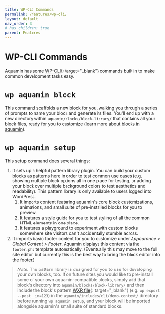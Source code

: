 ```yaml
---
title: WP-CLI Commands
permalink: /features/wp-cli/
layout: default
nav_order: 3
# has_children: true
parent: Features
---
```



# WP-CLI Commands

Aquamin has some [WP-CLI](https://developer.wordpress.org/cli/commands/){: target="_blank"} commands built in to make common development tasks easy.

# `wp aquamin block`

This command scaffolds a new block for you, walking you through a series of prompts to name your block and generate its files. You'll end up with a new directory within `aquamin/blocks/block-library/` that contains all your block files, ready for you to customize (learn more about [blocks in aquamin](/aquamin/features/block-configuration/)).

# `wp aquamin setup`
 
This setup command does several things:

1. It sets up a helpful pattern library plugin. You can build your custom blocks as patterns here in order to test common use cases (e.g. showing multiple block options all in one place for testing, or adding your block over multiple background colors to test aesthetics and readability). This pattern library is only available to users logged into WordPress.
   1. It imports content featuring aquamin's core block customizations, animations, and small suite of pre-installed blocks for you to preview.
   2. It features a style guide for you to test styling of all the common HTML elements in one place.
   3. It features a playground to experiment with custom blocks somewhere site visitors can't accidentally stumble across. 
2. It imports basic footer content for you to customize under _Appearance > Global Content > Footer_. Aquamin displays this content via the `footer.php` template automatically. (Eventually this may move to the full site editor, but currently this is the best way to bring the block editor into the footer.)

> _Note:_ The pattern library is designed for you to use for developing your own blocks, too. If on future sites you would like to pre-install some of your own aquamin-compatible blocks, simply add that block's directory into `aquamin/blocks/block-library/` and then include the block's pattern [WXR file](https://developer.wordpress.org/cli/commands/export/){: target="_blank"} (e.g. `wp export --post__in=123`) in the `aquamin/includes/cli/demo-content/` directory before running `wp aquamin setup`, and your block will be imported alongside aquamin's small suite of standard blocks.
